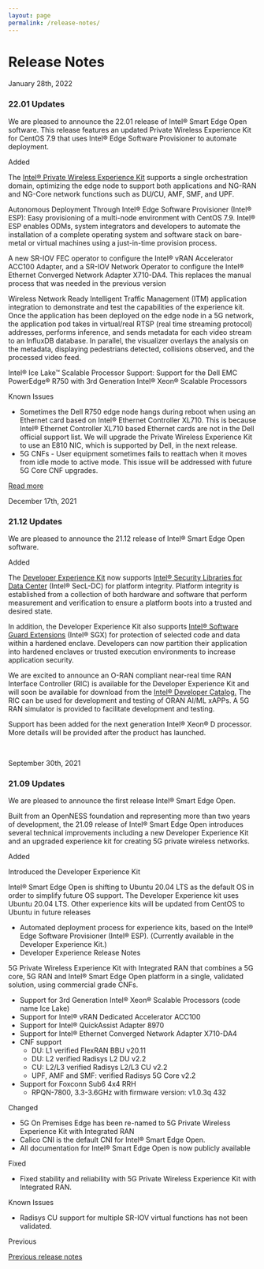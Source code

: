 ```yaml
---
layout: page
permalink: /release-notes/
---
```


<!--{% include formspree.html email="my_name@gmail.com" redirect="/thanks/" name="true" subject="true" %}-->
<h1 class="uk-text-left">Release Notes</h1>

<div class="noteLeft">
    <p>January 28th, 2022</p>
</div>

<div class="noteRight">
    <h3>22.01 Updates</h3>
    <p>We are pleased to announce the 22.01 release of Intel&reg; Smart Edge Open software. This release features an updated Private Wireless Experience Kit for CentOS 7.9 that uses Intel&reg; Edge Software Provisioner to automate deployment.</p>
    <a class="uk-button uk-button-info uk-button-small uk-margin-small-bottom">Added</a>
    <p>The <a href="/docs/experience-kits/private-wireless-experience-kit/" title="Intel&reg; Private Wireless Experience Kit">Intel&reg; Private Wireless Experience Kit</a> supports a single orchestration domain, optimizing the edge node to support both applications and NG-RAN and NG-Core network functions such as DU/CU, AMF, SMF, and UPF.</p>
    <p>Autonomous Deployment Through Intel&reg; Edge Software Provisioner (Intel&reg; ESP): Easy provisioning of a multi-node environment with CentOS 7.9. Intel&reg; ESP enables ODMs, system integrators and developers to automate the installation of a complete operating system and software stack on bare-metal or virtual machines using a just-in-time provision process.</p>
    <p>A new SR-IOV FEC operator to configure the Intel&reg; vRAN Accelerator ACC100 Adapter, and a SR-IOV Network Operator to configure the Intel&reg; Ethernet Converged Network Adapter X710-DA4. This replaces the manual process that was needed in the previous version</p>
    <p>Wireless Network Ready Intelligent Traffic Management (ITM) application integration to demonstrate and test the capabilities of the experience kit. Once the application has been deployed on the edge node in a 5G network, the application pod takes in virtual/real RTSP (real time streaming protocol) addresses, performs inference, and sends metadata for each video stream to an InfluxDB database. In parallel, the visualizer overlays the analysis on the metadata, displaying pedestrians detected, collisions observed, and the processed video feed.</p>
    <p>Intel&reg; Ice Lake™ Scalable Processor Support: Support for the Dell EMC PowerEdge&reg; R750 with 3rd Generation Intel&reg; Xeon&reg; Scalable Processors</p>
    <a class="uk-button uk-button-warning uk-button-small uk-margin-small-bottom">Known Issues</a>
    <ul>
        <li>Sometimes the Dell R750 edge node hangs during reboot when using an Ethernet card based on Intel&reg; Ethernet Controller XL710. This is because Intel&reg; Ethernet Controller XL710 based Ethernet cards are not in the Dell official support list. We will upgrade the Private Wireless Experience Kit to use an E810 NIC, which is supported by Dell, in the next release.</li>
        <li>5G CNFs - User equipment sometimes fails to reattach when it moves from idle mode to active mode. This issue will be addressed with future 5G Core CNF upgrades.</li>
    </ul>
    <a href="https://github.com/smart-edge-open/docs/blob/main/release-notes/release-notes-se-open-PWEK-22-01.md" rel="nofollow" target="_blank" title="Read more">Read more</a>
    <br>
    <style>
        .uk-button.uk-button-info.uk-button-small.uk-margin-small-bottom{ 
            margin-bottom: 20px !important;
            }
    </style>
</div>

<div class="noteLeft">
    <p>December 17th, 2021</p>
</div>

<div class="noteRight">
    <h3>21.12 Updates</h3>
    <p>We are pleased to announce the 21.12 release of Intel&reg; Smart Edge Open software.</p>
    <a class="uk-button uk-button-info uk-button-small uk-margin-small-bottom">Added</a>
    <p>The <a href="/docs/experience-kits/developer-experience-kit">Developer Experience Kit</a> now supports <a href="https://www.intel.com/content/www/us/en/architecture-and-technology/security-libraries-for-data-center-article.html" target="_blank" >Intel&reg; Security Libraries for Data Center</a> (Intel&reg; SecL-DC) for platform integrity.  Platform integrity is established from a collection of both hardware and software that perform measurement and verification to ensure a platform boots into a trusted and desired state.</p>
    <p>In addition, the Developer Experience Kit also supports <a target="_blank" href="https://www.intel.com/content/www/us/en/developer/tools/software-guard-extensions/overview.html"> Intel&reg; Software Guard Extensions</a> (Intel&reg;  SGX) for protection of selected code and data within a hardened enclave. Developers can now partition their application into hardened enclaves or trusted execution environments to increase application security.</p>
    <p>We are excited to announce an O-RAN compliant near-real time RAN Interface Controller (RIC) is available for the Developer Experience Kit and will soon be available for download from the <a target="_blank" href="https://www.intel.com/content/www/us/en/developer/tools/software-catalog/full-catalog.html?s=Newest&q=%22smart%2Bedge%2Bopen%22">Intel&reg; Developer Catalog.</a> The RIC can be used for development and testing of ORAN AI/ML xAPPs. A 5G RAN simulator is provided to facilitate development and testing.</p>
    <p>Support has been added for the next generation Intel&reg; Xeon&reg;  D processor. More details will be provided after the product has launched.</p>
    <br>
    <style>
        .uk-button.uk-button-info.uk-button-small.uk-margin-small-bottom{ 
            margin-bottom: 20px !important;
            }
    </style>
</div>

<div class="noteLeft">
    <p>September 30th, 2021</p>
</div>
<div class="noteRight">
    <h3>21.09 Updates</h3>
    <p>We are pleased to announce the first release Intel&reg; Smart Edge Open.</p>
    <p>Built from an OpenNESS foundation and representing more than two years of development, the 21.09 release of Intel&reg; Smart Edge Open introduces several technical improvements including a new Developer Experience Kit and an upgraded experience kit for creating 5G private wireless networks.</p>
    <a class="uk-button uk-button-info uk-button-small uk-margin-small-bottom">Added</a>
    <p>Introduced the Developer Experience Kit</p>
    <p>Intel&reg; Smart Edge Open is shifting to Ubuntu 20.04 LTS as the default OS in order to simplify future OS support. The Developer Experience kit uses Ubuntu 20.04 LTS. Other experience kits will be updated from CentOS to Ubuntu in future releases</p>
    <ul class="uk-margin-small-top">
        <li>Automated deployment process for experience kits, based on the Intel&reg; Edge Software Provisioner (Intel® ESP). (Currently available in the Developer Experience Kit.)</li>
        <li>Developer Experience Release Notes</li>
    </ul>
    <p>5G Private Wireless Experience Kit with Integrated RAN that combines a 5G core, 5G RAN and Intel® Smart Edge Open platform in a single, validated solution, using commercial grade CNFs.</p>
    <ul class="uk-margin-small-top">
        <li>Support for 3rd Generation Intel® Xeon® Scalable Processors (code name Ice Lake)</li>
        <li>Support for Intel® vRAN Dedicated Accelerator ACC100</li>
        <li>Support for Intel® QuickAssist Adapter 8970</li>
        <li>Support for Intel® Ethernet Converged Network Adapter X710-DA4</li>
        <li>CNF support
            <ul>
                <li>DU: L1 verified FlexRAN BBU v20.11</li>
                <li>DU: L2 verified Radisys L2 DU v2.2</li>
                <li>CU: L2/L3 verified Radisys L2/L3 CU v2.2</li>
                <li>UPF, AMF and SMF: verified Radisys 5G Core v2.2</li>
            </ul>
        </li>
        <li>Support for Foxconn Sub6 4x4 RRH
            <ul>
                <li>RPQN-7800, 3.3-3.6GHz with firmware version: v1.0.3q 432</li>
            </ul>
        </li>
    </ul>
    <a class="uk-button uk-button-success uk-button-small uk-margin-small-bottom">Changed</a>
    <ul class="uk-margin-small-top">
        <li>5G On Premises Edge has been re-named to 5G Private Wireless Experience Kit with Integrated RAN</li>
        <li>Calico CNI is the default CNI for Intel® Smart Edge Open.</li>
        <li>All documentation for Intel® Smart Edge Open is now publicly available</li>
    </ul>
    <a class="uk-button uk-button-danger uk-button-small uk-margin-small-bottom">Fixed</a>
    <ul class="uk-margin-small-top">
        <li>Fixed stability and reliability with 5G Private Wireless Experience Kit with Integrated RAN.</li>
    </ul>
    <a class="uk-button uk-button-warning uk-button-small uk-margin-small-bottom">Known Issues</a>
    <ul class="uk-margin-small-top">
        <li>Radisys CU support for multiple SR-IOV virtual functions has not been validated.</li>
    </ul>
</div>
<div class="noteLeft">
    <p>Previous</p>
</div>
<div class="noteRight uk-margin-large-bottom">
    <a href="/ido-specs/smartedge-open_releasenotes/" title="Previous release notes">Previous release notes</a>
</div>
